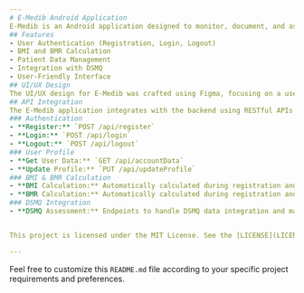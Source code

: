 ```yaml
---
# E-Medib Android Application
E-Medib is an Android application designed to monitor, document, and assess the condition of Diabetes Mellitus type 1 and 2 patients. The frontend of this application is built using Kotlin, Jetpack Compose, and XML, and is developed in Android Studio. The backend is powered by Laravel, with MySQL as the database. Authentication and API testing were done using Postman.
## Features
- User Authentication (Registration, Login, Logout)
- BMI and BMR Calculation
- Patient Data Management
- Integration with DSMQ
- User-Friendly Interface
## UI/UX Design
The UI/UX design for E-Medib was crafted using Figma, focusing on a user-friendly and intuitive experience for patients and healthcare providers.
## API Integration
The E-Medib application integrates with the backend using RESTful APIs. All API requests and responses are handled asynchronously using Retrofit and Kotlin coroutines.
### Authentication
- **Register:** `POST /api/register`
- **Login:** `POST /api/login`
- **Logout:** `POST /api/logout`
### User Profile
- **Get User Data:** `GET /api/accountData`
- **Update Profile:** `PUT /api/updateProfile`
### BMI & BMR Calculation
- **BMI Calculation:** Automatically calculated during registration and profile update.
- **BMR Calculation:** Automatically calculated during registration and profile update.
### DSMQ Integration
- **DSMQ Assessment:** Endpoints to handle DSMQ data integration and management.


This project is licensed under the MIT License. See the [LICENSE](LICENSE) file for details.

---
```


Feel free to customize this `README.md` file according to your specific project requirements and preferences.
